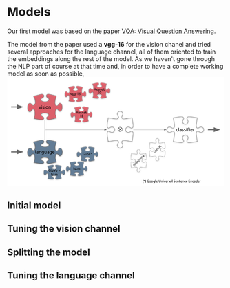# Models
Our first model was based on the paper [VQA: Visual Question Answering](https://arxiv.org/pdf/1505.00468.pdf).

The model from the paper used a **vgg-16** for the vision chanel and tried several approaches for the language channel, all of them oriented to train the embeddings along the rest of the model. As we haven't gone through the NLP part of course at that time and, in order to have a complete working model as soon as possible, 
![](images/model-puzle.png)
## Initial model
## Tuning the vision channel
## Splitting the model
## Tuning the language channel
